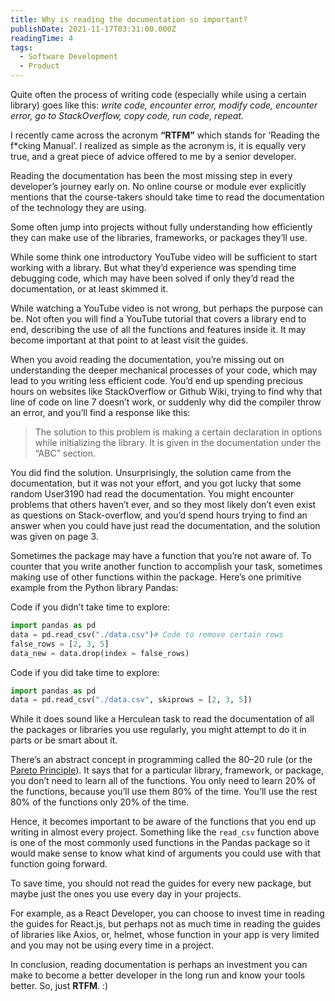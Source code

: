 ```yaml
---
title: Why is reading the documentation so important?
publishDate: 2021-11-17T03:31:00.000Z
readingTime: 4
tags:
  - Software Development
  - Product
---
```


Quite often the process of writing code (especially while using a certain library) goes like this: _write code, encounter error, modify code, encounter error, go to StackOverflow, copy code, run code, repeat._

I recently came across the acronym **“RTFM”** which stands for ‘Reading the f\*cking Manual’. I realized as simple as the acronym is, it is equally very true, and a great piece of advice offered to me by a senior developer.

Reading the documentation has been the most missing step in every developer’s journey early on. No online course or module ever explicitly mentions that the course-takers should take time to read the documentation of the technology they are using.

Some often jump into projects without fully understanding how efficiently they can make use of the libraries, frameworks, or packages they’ll use.

While some think one introductory YouTube video will be sufficient to start working with a library. But what they’d experience was spending time debugging code, which may have been solved if only they’d read the documentation, or at least skimmed it.

While watching a YouTube video is not wrong, but perhaps the purpose can be. Not often you will find a YouTube tutorial that covers a library end to end, describing the use of all the functions and features inside it. It may become important at that point to at least visit the guides.

When you avoid reading the documentation, you’re missing out on understanding the deeper mechanical processes of your code, which may lead to you writing less efficient code. You’d end up spending precious hours on websites like StackOverflow or Github Wiki, trying to find why that line of code on line 7 doesn’t work, or suddenly why did the compiler throw an error, and you’ll find a response like this:

> The solution to this problem is making a certain declaration in options while initializing the library. It is given in the documentation under the “ABC” section.

You did find the solution. Unsurprisingly, the solution came from the documentation, but it was not your effort, and you got lucky that some random User3190 had read the documentation. You might encounter problems that others haven’t ever, and so they most likely don’t even exist as questions on Stack-overflow, and you’d spend hours trying to find an answer when you could have just read the documentation, and the solution was given on page 3.

Sometimes the package may have a function that you’re not aware of. To counter that you write another function to accomplish your task, sometimes making use of other functions within the package. Here’s one primitive example from the Python library Pandas:

Code if you didn’t take time to explore:

```python
import pandas as pd
data = pd.read_csv("./data.csv")# Code to remove certain rows
false_rows = [2, 3, 5]
data_new = data.drop(index = false_rows)
```

Code if you did take time to explore:

```python
import pandas as pd
data = pd.read_csv("./data.csv", skiprows = [2, 3, 5])
```

While it does sound like a Herculean task to read the documentation of all the packages or libraries you use regularly, you might attempt to do it in parts or be smart about it.

There’s an abstract concept in programming called the 80–20 rule (or the [Pareto Principle](https://en.wikipedia.org/wiki/Pareto_principle)). It says that for a particular library, framework, or package, you don’t need to learn all of the functions. You only need to learn 20% of the functions, because you’ll use them 80% of the time. You’ll use the rest 80% of the functions only 20% of the time.

Hence, it becomes important to be aware of the functions that you end up writing in almost every project. Something like the `read_csv` function above is one of the most commonly used functions in the Pandas package so it would make sense to know what kind of arguments you could use with that function going forward.

To save time, you should not read the guides for every new package, but maybe just the ones you use every day in your projects.

For example, as a React Developer, you can choose to invest time in reading the guides for React.js, but perhaps not as much time in reading the guides of libraries like Axios, or, helmet, whose function in your app is very limited and you may not be using every time in a project.

In conclusion, reading documentation is perhaps an investment you can make to become a better developer in the long run and know your tools better. So, just **RTFM**. :)
